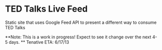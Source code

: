 # TED Talks Live Feed
Static site that uses Google Feed API to present a different way to consume TED Talks


**Note: This is a work in progress! Expect to see it change over the next 4-5 days. **
Tenative ETA: 6/17/13
